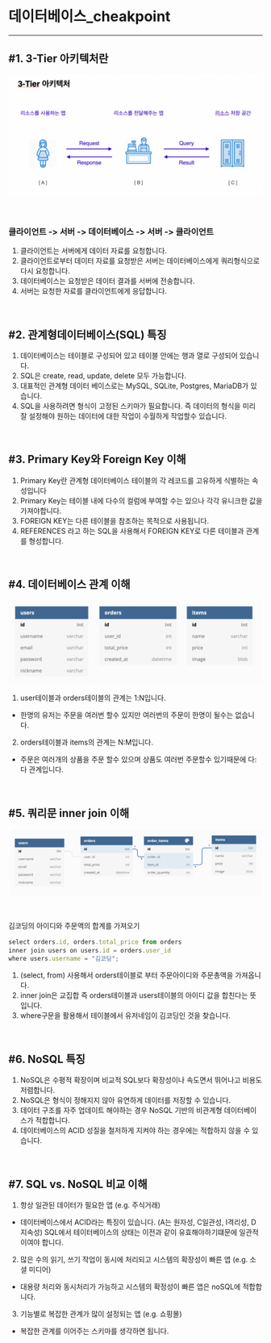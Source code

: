 # 데이터베이스_cheakpoint

---

## #1. 3-Tier 아키텍처란

![](./image/3tier.png)

<br />

### 클라이언트 -> 서버 -> 데이터베이스 -> 서버 -> 클라이언트

1. 클라이언트는 서버에게 데이터 자료를 요청합니다. 
2. 클라이언트로부터 데이터 자료를 요청받은 서버는 데이터베이스에게 쿼리형식으로 다시 요청합니다.
3. 데이터베이스는 요청받은 데이터 결과를 서버에 전송합니다. 
4. 서버는 요청한 자료를 클라이언트에게 응답합니다.

<br />

## #2. 관계형데이터베이스(SQL) 특징

1. 데이터베이스는 테이블로 구성되어 있고 테이블 안에는 행과 열로 구성되어 있습니다.
2. SQL은 create, read, update, delete 모두 가능합니다.
3. 대표적인 관계형 데이터 베이스로는 MySQL, SQLite, Postgres, MariaDB가 있습니다.
4. SQL을 사용하려면 형식이 고정된 스키마가 필요합니다. 즉 데이터의 형식을 미리 잘 설정해야 원하는 데이터에 대한 작업이 수월하게 작업할수 있습니다.

<br />

## #3. Primary Key와 Foreign Key 이해

1. Primary Key란 관계형 데이터베이스 테이블의 각 레코드를 고유하게 식별하는 속성입니다
2. Primary Key는 테이블 내에 다수의 컬럼에 부여할 수는 있으나 각각 유니크한 값을 가져야합니다.
3. FOREIGN KEY는 다른 테이블을 참조하는 목적으로 사용됩니다.
4. REFERENCES 라고 하는 SQL을 사용해서 FOREIGN KEY로 다른 테이블과 관계를 형성합니다.

<br />

## #4. 데이터베이스 관계 이해

![](./image/cheak.png)

1. user테이블과 orders테이블의 관계는 1:N입니다. 
- 한명의 유저는 주문을 여러번 할수 있지만 여러번의 주문이 한명이 될수는 없습니다.

2. orders테이블과 items의 관계는 N:M입니다.
- 주문은 여러개의 상품을 주문 할수 있으며 상품도 여러번 주문할수 있기때문에 다:다 관계입니다.

<br />

## #5. 쿼리문 inner join 이해

![](./image/cheak1.png)

<br />

김코딩의 아이디와 주문액의 합계를 가져오기 

```js
select orders.id, orders.total_price from orders
inner join users on users.id = orders.user_id 
where users.username = "김코딩";
```

1. (select, from) 사용해서 orders테이블로 부터 주문아이디와 주문총액을 가져옵니다.  
2. inner join은 교집합 즉 orders테이블과 users테이블의 아이디 값을 합친다는 뜻입니다.
3. where구문을 활용해서 테이블에서 유저네임이 김코딩인 것을 찾습니다.  


<br />

## #6. NoSQL 특징

1. NoSQL은 수평적 확장이며 비교적 SQL보다 확장성이나 속도면서 뛰어나고 비용도 저렴합니다.
2. NoSQL은 형식이 정해지지 않아 유연하게 데이터를 저장할 수 있습니다.
3. 데이터 구조를 자주 업데이트 해야하는 경우 NoSQL 기반의 비관계형 데이터베이스가 적합합니다.
4. 데이터베이스의 ACID 성질을 철저하게 지켜야 하는 경우에는 적합하지 않을 수 있습니다.

<br />

## #7. SQL vs. NoSQL 비교 이해

1. 항상 일관된 데이터가 필요한 앱 (e.g. 주식거래)
- 데이터베이스에서 ACID라는 특징이 있습니다. (A는 원자성, C일관성, I격리성, D지속성) SQL에서 테이터베이스의 상태는 이전과 같이 유효해야하기떄문에 일관적이여야 합니다.

2. 많은 수의 읽기, 쓰기 작업이 동시에 처리되고 시스템의 확장성이 빠른 앱 (e.g. 소셜 미디어)
- 대용량 처리와 동시처리가 가능하고 시스템의 확정성이 빠른 앱은 noSQL에 적합합니다.

3. 기능별로 복잡한 관계가 많이 설정되는 앱 (e.g. 쇼핑몰)
- 복잡한 관계를 이어주는 스키마를 생각하면 됩니다.